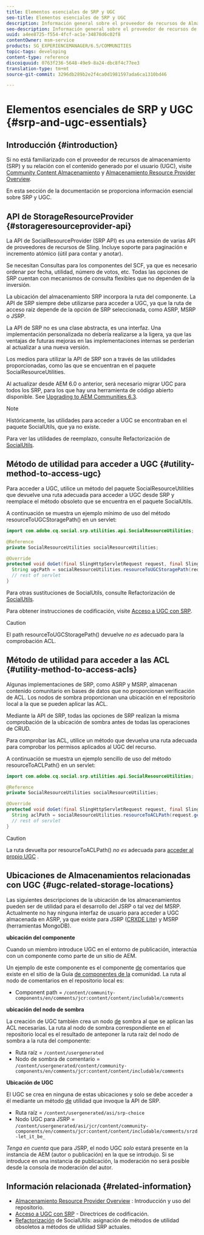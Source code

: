 ```yaml
---
title: Elementos esenciales de SRP y UGC
seo-title: Elementos esenciales de SRP y UGC
description: Información general sobre el proveedor de recursos de Almacenamiento y el contenido generado por el usuario
seo-description: Información general sobre el proveedor de recursos de Almacenamiento y el contenido generado por el usuario
uuid: a4ee8725-f554-4fcf-ac1e-34878d6c02f8
contentOwner: msm-service
products: SG_EXPERIENCEMANAGER/6.5/COMMUNITIES
topic-tags: developing
content-type: reference
discoiquuid: 0763f236-5648-49e9-8a24-dbc8f4c77ee3
translation-type: tm+mt
source-git-commit: 3296db289b2e2f4ca0d1981597ada6ca1310bd46

---
```



# Elementos esenciales de SRP y UGC {#srp-and-ugc-essentials}

## Introducción {#introduction}

Si no está familiarizado con el proveedor de recursos de almacenamiento (SRP) y su relación con el contenido generado por el usuario (UGC), visite [Community Content Almacenamiento](working-with-srp.md) y [Almacenamiento Resource Provider Overview](srp.md).

En esta sección de la documentación se proporciona información esencial sobre SRP y UGC.

## API de StorageResourceProvider {#storageresourceprovider-api}

La API de SocialResourceProvider (SRP API) es una extensión de varias API de proveedores de recursos de Sling. Incluye soporte para paginación e incremento atómico (útil para contar y anotar).

Se necesitan Consultas para los componentes del SCF, ya que es necesario ordenar por fecha, utilidad, número de votos, etc. Todas las opciones de SRP cuentan con mecanismos de consulta flexibles que no dependen de la inversión.

La ubicación del almacenamiento SRP incorpora la ruta del componente. La API de SRP siempre debe utilizarse para acceder a UGC, ya que la ruta de acceso raíz depende de la opción de SRP seleccionada, como ASRP, MSRP o JSRP.

La API de SRP no es una clase abstracta, es una interfaz. Una implementación personalizada no debería realizarse a la ligera, ya que las ventajas de futuras mejoras en las implementaciones internas se perderían al actualizar a una nueva versión.

Los medios para utilizar la API de SRP son a través de las utilidades proporcionadas, como las que se encuentran en el paquete SocialResourceUtilities.

Al actualizar desde AEM 6.0 o anterior, será necesario migrar UGC para todos los SRP, para los que hay una herramienta de código abierto disponible. See [Upgrading to AEM Communities 6.3](upgrade.md).

>[!NOTE]
>
>Históricamente, las utilidades para acceder a UGC se encontraban en el paquete SocialUtils, que ya no existe.
>
>Para ver las utilidades de reemplazo, consulte Refactorización de [SocialUtils](socialutils.md).


## Método de utilidad para acceder a UGC {#utility-method-to-access-ugc}

Para acceder a UGC, utilice un método del paquete SocialResourceUtilities que devuelve una ruta adecuada para acceder a UGC desde SRP y reemplace el método obsoleto que se encuentra en el paquete SocialUtils.

A continuación se muestra un ejemplo mínimo de uso del método resourceToUGCStoragePath() en un servlet:

```java
import com.adobe.cq.social.srp.utilities.api.SocialResourceUtilities;

@Reference
private SocialResourceUtilities socialResourceUtilities;

@Override
protected void doGet(final SlingHttpServletRequest request, final SlingHttpServletResponse response) throws ServletException, IOException {
  String ugcPath = socialResourceUtilities.resourceToUGCStoragePath(request.getResource());
  // rest of servlet
}
```

Para otras sustituciones de SocialUtils, consulte Refactorización de [SocialUtils](socialutils.md).

Para obtener instrucciones de codificación, visite [Acceso a UGC con SRP](accessing-ugc-with-srp.md).

>[!CAUTION]
>
>El path resourceToUGCStoragePath() devuelve *no es* adecuado para la comprobación [](srp.md#for-access-control-acls)ACL.


## Método de utilidad para acceder a las ACL {#utility-method-to-access-acls}

Algunas implementaciones de SRP, como ASRP y MSRP, almacenan contenido comunitario en bases de datos que no proporcionan verificación de ACL. Los nodos de sombra proporcionan una ubicación en el repositorio local a la que se pueden aplicar las ACL.

Mediante la API de SRP, todas las opciones de SRP realizan la misma comprobación de la ubicación de sombra antes de todas las operaciones de CRUD.

Para comprobar las ACL, utilice un método que devuelva una ruta adecuada para comprobar los permisos aplicados al UGC del recurso.

A continuación se muestra un ejemplo sencillo de uso del método resourceToACLPath() en un servlet:

```java
import com.adobe.cq.social.srp.utilities.api.SocialResourceUtilities;

@Reference
private SocialResourceUtilities socialResourceUtilities;

@Override
protected void doGet(final SlingHttpServletRequest request, final SlingHttpServletResponse response) throws ServletException, IOException {
  String aclPath = socialResourceUtilities.resourceToACLPath(request.getResource());
  // rest of servlet
}
```

>[!CAUTION]
>
>La ruta devuelta por resourceToACLPath() *no es* adecuada para [acceder al propio UGC](#utility-method-to-access-acls) .


## Ubicaciones de Almacenamientos relacionadas con UGC {#ugc-related-storage-locations}

Las siguientes descripciones de la ubicación de los almacenamientos pueden ser de utilidad para el desarrollo del JSRP o tal vez del MSRP. Actualmente no hay ninguna interfaz de usuario para acceder a UGC almacenada en ASRP, ya que existe para JSRP ([CRXDE Lite](../../help/sites-developing/developing-with-crxde-lite.md)) y MSRP (herramientas MongoDB).

**ubicación del componente**

Cuando un miembro introduce UGC en el entorno de publicación, interactúa con un componente como parte de un sitio de AEM.

Un ejemplo de este componente es el componente [de](http://localhost:4502/content/community-components/en/comments.html) comentarios que existe en el sitio de la Guía [de componentes de la](components-guide.md) comunidad. La ruta al nodo de comentarios en el repositorio local es:

* Component path = `/content/community-components/en/comments/jcr:content/content/includable/comments`

**ubicación del nodo de sombra**

La creación de UGC también crea un nodo [de](srp.md#about-shadow-nodes-in-jcr) sombra al que se aplican las ACL necesarias. La ruta al nodo de sombra correspondiente en el repositorio local es el resultado de anteponer la ruta raíz del nodo de sombra a la ruta del componente:

* Ruta raíz = `/content/usergenerated`
* Nodo de sombra de comentario = `/content/usergenerated/content/community-components/en/comments/jcr:content/content/includable/comments`

**Ubicación de UGC**

El UGC se crea en ninguna de estas ubicaciones y solo se debe acceder a él mediante un método [de](#utility-method-to-access-ugc) utilidad que invoque la API de SRP.

* Ruta raíz = `/content/usergenerated/asi/srp-choice`
* Nodo UGC para JSRP = `/content/usergenerated/asi/jcr/content/community-components/en/comments/jcr:content/content/includable/comments/srzd-let_it_be_`

*Tenga en cuenta* que para JSRP, el nodo UGC *solo* estará presente en la instancia de AEM (autor o publicación) en la que se introdujo. Si se introduce en una instancia de publicación, la moderación no será posible desde la consola de moderación del autor.

## Información relacionada {#related-information}

* [Almacenamiento Resource Provider Overview](srp.md) : Introducción y uso del repositorio.
* [Acceso a UGC con SRP](accessing-ugc-with-srp.md) - Directrices de codificación.
* [Refactorización](socialutils.md) de SocialUtils: asignación de métodos de utilidad obsoletos a métodos de utilidad SRP actuales.

